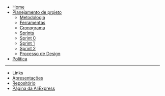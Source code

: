 <!-- docs/_sidebar.md -->

* [Home](/README)
* [Planejamento de projeto](/pages/planning/planning)
  * [Metodologia](/pages/planning/Methodology/Methodology)
  * [Ferramentas](/pages/planning/teamTools/teamTools)
  * [Cronograma](/pages/planning/schedule/schedule)
  * [Sprints](/pages/planning/sprints/sprint0)
   - [Sprint 0](/pages/planning/sprints/sprint0)
   - [Sprint 1](/pages/planning/sprints/sprint1)
   - [Sprint 2](/pages/planning/sprints/sprint2)
  * [Processo de Design](/pages/planning/designProcess/designProcess)
* [Politica](/pages/policy/policy)
<!-- * [Pré-Rastreabilidade]() -->
<!-- * [Elicitação]() -->
---

* Links
* [Apresentações](./pages/presentations/presentations)
* [Repositório](https://github.com/Interacao-Humano-Computador/2020.1-AliExpress)
* [Página da AliExpress](https://pt.aliexpress.com/)
